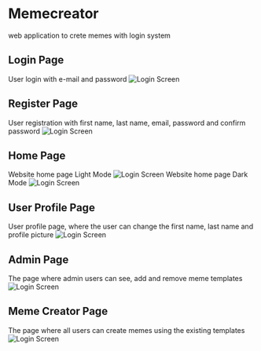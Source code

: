 # Memecreator
 web application to crete memes with login system

## Login Page
User login with e-mail and password
![Login Screen](https://github.com/TwickE/ReadmeImages/blob/main/MCLogin.png?raw=true)

## Register Page
User registration with first name, last name, email, password and confirm password
![Login Screen](https://github.com/TwickE/ReadmeImages/blob/main/MCRegisto.png?raw=true)

## Home Page
Website home page Light Mode
![Login Screen](https://github.com/TwickE/ReadmeImages/blob/main/MCHome.png?raw=true)
Website home page Dark Mode
![Login Screen](https://github.com/TwickE/ReadmeImages/blob/main/MCHomeDark.png?raw=true)

## User Profile Page
User profile page, where the user can change the first name, last name and profile picture
![Login Screen](https://github.com/TwickE/ReadmeImages/blob/main/MCProfile.png?raw=true)

## Admin Page
The page where admin users can see, add and remove meme templates
![Login Screen](https://github.com/TwickE/ReadmeImages/blob/main/MCAdmin.png?raw=true)

## Meme Creator Page
The page where all users can create memes using the existing templates
![Login Screen](https://github.com/TwickE/ReadmeImages/blob/main/MCStudio.png?raw=true)